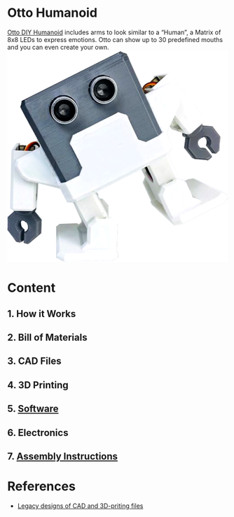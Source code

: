 # Otto Humanoid
[Otto DIY Humanoid](https://wikifactory.com/+OttoDIY/humanoid) includes arms to look similar to a “Human”, 
a Matrix of 8x8 LEDs to express emotions. Otto can show up to 30 predefined mouths 
and you can even create your own.   
![fig](figures/1359656870.png)
 
# Content
## 1. How it Works
## 2. Bill of Materials
## 3. CAD Files
## 4. 3D Printing
## 5. [Software](05-software/)
## 6. Electronics
## 7. [Assembly Instructions](07-assembly-instructions/)

# References 
* [Legacy designs of CAD and 3D-priting files](legacy/README.md)